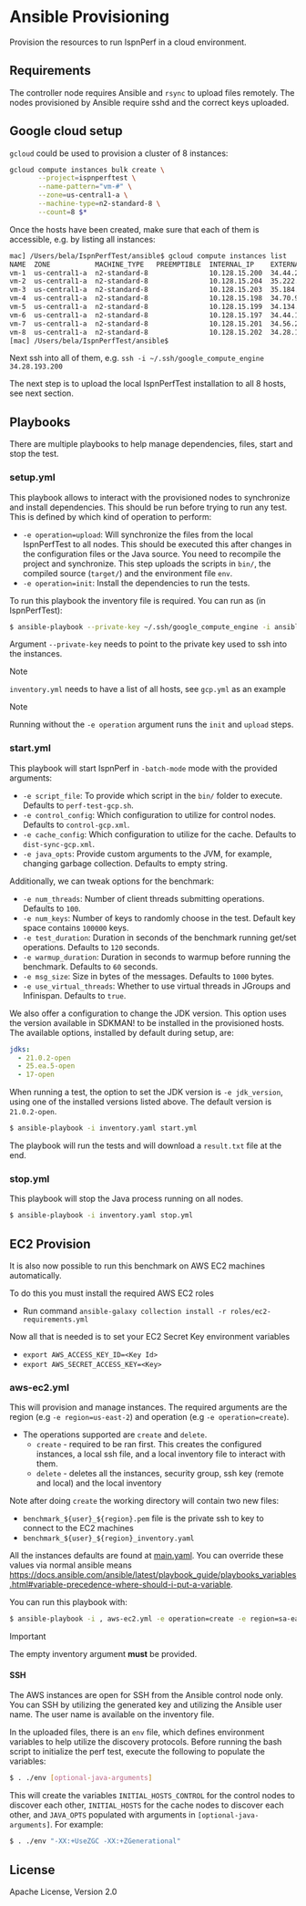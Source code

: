 Ansible Provisioning
======================

Provision the resources to run IspnPerf in a cloud environment.

Requirements
------------

The controller node requires Ansible and `rsync` to upload files remotely.
The nodes provisioned by Ansible require sshd and the correct keys uploaded.

Google cloud setup
------------------
`gcloud` could be used to provision a cluster of 8 instances:

```bash
gcloud compute instances bulk create \
       --project=ispnperftest \
       --name-pattern="vm-#" \
       --zone=us-central1-a \
       --machine-type=n2-standard-8 \
       --count=8 $*
````

Once the hosts have been created, make sure that each of them is accessible, e.g. by listing all instances:
```bash
mac] /Users/bela/IspnPerfTest/ansible$ gcloud compute instances list 
NAME  ZONE           MACHINE_TYPE   PREEMPTIBLE  INTERNAL_IP    EXTERNAL_IP     STATUS
vm-1  us-central1-a  n2-standard-8               10.128.15.200  34.44.229.42    RUNNING
vm-2  us-central1-a  n2-standard-8               10.128.15.204  35.222.6.215    RUNNING
vm-3  us-central1-a  n2-standard-8               10.128.15.203  35.184.130.129  RUNNING
vm-4  us-central1-a  n2-standard-8               10.128.15.198  34.70.96.248    RUNNING
vm-5  us-central1-a  n2-standard-8               10.128.15.199  34.134.216.20   RUNNING
vm-6  us-central1-a  n2-standard-8               10.128.15.197  34.44.146.5     RUNNING
vm-7  us-central1-a  n2-standard-8               10.128.15.201  34.56.211.228   RUNNING
vm-8  us-central1-a  n2-standard-8               10.128.15.202  34.28.193.200   RUNNING
[mac] /Users/bela/IspnPerfTest/ansible$
```

Next ssh into all of them, e.g. `ssh -i ~/.ssh/google_compute_engine 34.28.193.200`

The next step is to upload the local IspnPerfTest installation to all 8 hosts, see next section.

Playbooks
---------

There are multiple playbooks to help manage dependencies, files, start and stop the test.

### setup.yml

This playbook allows to interact with the provisioned nodes to synchronize and install dependencies.
This should be run before trying to run any test.
This is defined by which kind of operation to perform:

* `-e operation=upload`: Will synchronize the files from the local IspnPerfTest to all nodes.
This should be executed this after changes in the configuration files or the Java source.
You need to recompile the project and synchronize. This step uploads the scripts in `bin/`, the compiled source (`target/`) and the environment file `env`.
* `-e operation=init`: Install the dependencies to run the tests.

To run this playbook the inventory file is required. You can run as (in IspnPerfTest):

```bash
$ ansible-playbook --private-key ~/.ssh/google_compute_engine -i ansible/inventory.yaml ansible/setup.yml -e operation=[init|upload]
```

Argument `--private-key` needs to point to the private key used to ssh into the instances.

> [!NOTE] 
> `inventory.yml` needs to have a list of all hosts, see `gcp.yml` as an example

> [!NOTE]
> Running without the `-e operation` argument runs the `init` and `upload` steps.

### start.yml

This playbook will start IspnPerf in `-batch-mode` mode with the provided arguments:

* `-e script_file`: To provide which script in the `bin/` folder to execute. Defaults to `perf-test-gcp.sh`.
* `-e control_config`: Which configuration to utilize for control nodes. Defaults to `control-gcp.xml`.
* `-e cache_config`: Which configuration to utilize for the cache. Defaults to `dist-sync-gcp.xml`.
* `-e java_opts`: Provide custom arguments to the JVM, for example, changing garbage collection. Defaults to empty string.

Additionally, we can tweak options for the benchmark:

* `-e num_threads`: Number of client threads submitting operations. Defaults to `100`.
* `-e num_keys`: Number of keys to randomly choose in the test. Default key space contains `100000` keys.
* `-e test_duration`: Duration in seconds of the benchmark running get/set operations. Defaults to `120` seconds.
* `-e warmup_duration`: Duration in seconds to warmup before running the benchmark. Defaults to `60` seconds.
* `-e msg_size`: Size in bytes of the messages. Defaults to `1000` bytes.
* `-e use_virtual_threads`: Whether to use virtual threads in JGroups and Infinispan. Defaults to `true`.

We also offer a configuration to change the JDK version.
This option uses the version available in SDKMAN! to be installed in the provisioned hosts.
The available options, installed by default during setup, are:

```yaml
jdks:
  - 21.0.2-open
  - 25.ea.5-open
  - 17-open
```

When running a test, the option to set the JDK version is `-e jdk_version`, using one of the installed versions listed above.
The default version is `21.0.2-open`.

```bash
$ ansible-playbook -i inventory.yaml start.yml
```

The playbook will run the tests and will download a `result.txt` file at the end.

### stop.yml

This playbook will stop the Java process running on all nodes.

```bash
$ ansible-playbook -i inventory.yaml stop.yml
```

EC2 Provision
-------------

It is also now possible to run this benchmark on AWS EC2 machines automatically.

To do this you must install the required AWS EC2 roles
- Run command `ansible-galaxy collection install -r roles/ec2-requirements.yml`

Now all that is needed is to set your EC2 Secret Key environment variables
- `export AWS_ACCESS_KEY_ID=<Key Id>`
- `export AWS_SECRET_ACCESS_KEY=<Key>`

### aws-ec2.yml

This will provision and manage instances.
The required arguments are the region (e.g `-e region=us-east-2`) and operation (e.g `-e operation=create`).
* The operations supported are `create` and `delete`.
    * `create` - required to be ran first. This creates the configured instances, a local ssh file, and a local inventory file to interact with them.
    * `delete` - deletes all the instances, security group, ssh key (remote and local) and the local inventory

Note after doing `create` the working directory will contain two new files:
* `benchmark_${user}_${region}.pem` file is the private ssh to key to connect to the EC2 machines
* `benchmark_${user}_${region}_inventory.yaml`

All the instances defaults are found at [main.yaml](roles/aws_ec2/defaults/main.yml).
You can override these values via normal ansible means https://docs.ansible.com/ansible/latest/playbook_guide/playbooks_variables.html#variable-precedence-where-should-i-put-a-variable.

You can run this playbook with:

```bash
$ ansible-playbook -i , aws-ec2.yml -e operation=create -e region=sa-east-1 
```

> [!IMPORTANT]
> The empty inventory argument **must** be provided. 


#### SSH

The AWS instances are open for SSH from the Ansible control node only.
You can SSH by utilizing the generated key and utilizing the Ansible user name.
The user name is available on the inventory file.

In the uploaded files, there is an `env` file, which defines environment variables to help utilize the discovery protocols.
Before running the bash script to initialize the perf test, execute the following to populate the variables:

```bash
$ . ./env [optional-java-arguments]
```

This will create the variables `INITIAL_HOSTS_CONTROL` for the control nodes to discover each other, `INITIAL_HOSTS` for
the cache nodes to discover each other, and `JAVA_OPTS` populated with arguments in `[optional-java-arguments]`.
For example:

```bash
$ . ./env "-XX:+UseZGC -XX:+ZGenerational"
```


License
-------

Apache License, Version 2.0
